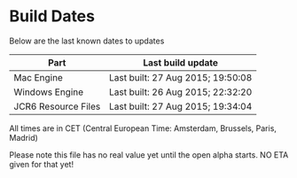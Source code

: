 # Build Dates

Below are the last known dates to updates

Part | Last build update
-----|-----
Mac Engine | Last built: 27 Aug 2015; 19:50:08
Windows Engine | Last built: 26 Aug 2015; 22:32:20
JCR6 Resource Files | Last built: 27 Aug 2015; 19:34:04
All times are in CET (Central European Time: Amsterdam, Brussels, Paris, Madrid)


Please note this file has no real value yet until the open alpha starts. NO ETA given for that yet!

